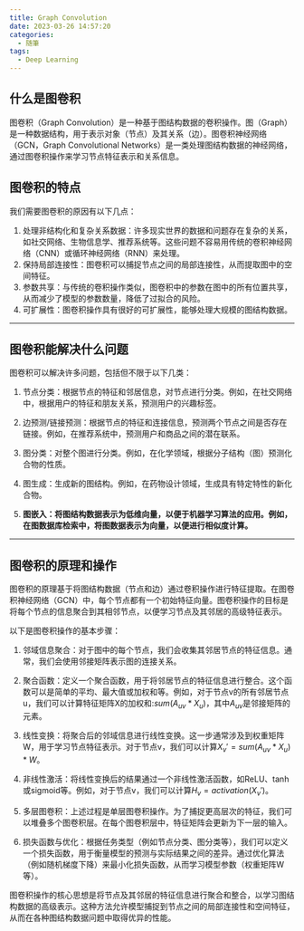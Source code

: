 ```yaml
---
title: Graph Convolution
date: 2023-03-26 14:57:20
categories:
  - 随筆
tags:
  - Deep Learning
---
```

<head>
    <script src="https://cdn.mathjax.org/mathjax/latest/MathJax.js?config=TeX-AMS-MML_HTMLorMML" type="text/javascript"></script>
    <script type="text/x-mathjax-config">
        MathJax.Hub.Config({
            tex2jax: {
            skipTags: ['script', 'noscript', 'style', 'textarea', 'pre'],
            inlineMath: [['$','$']]
            }
        });
    </script>
</head>

## 什么是图卷积

图卷积（Graph Convolution）是一种基于图结构数据的卷积操作。图（Graph）是一种数据结构，用于表示对象（节点）及其关系（边）。图卷积神经网络（GCN，Graph Convolutional Networks）是一类处理图结构数据的神经网络，通过图卷积操作来学习节点特征表示和关系信息。
<!-- more --> 
## 图卷积的特点
我们需要图卷积的原因有以下几点：

1. 处理非结构化和复杂关系数据：许多现实世界的数据和问题存在复杂的关系，如社交网络、生物信息学、推荐系统等。这些问题不容易用传统的卷积神经网络（CNN）或循环神经网络（RNN）来处理。
2. 保持局部连接性：图卷积可以捕捉节点之间的局部连接性，从而提取图中的空间特征。
3. 参数共享：与传统的卷积操作类似，图卷积中的参数在图中的所有位置共享，从而减少了模型的参数数量，降低了过拟合的风险。
4. 可扩展性：图卷积操作具有很好的可扩展性，能够处理大规模的图结构数据。
   
---
## 图卷积能解决什么问题
图卷积可以解决许多问题，包括但不限于以下几类：

1. 节点分类：根据节点的特征和邻居信息，对节点进行分类。例如，在社交网络中，根据用户的特征和朋友关系，预测用户的兴趣标签。

2. 边预测/链接预测：根据节点的特征和连接信息，预测两个节点之间是否存在链接。例如，在推荐系统中，预测用户和商品之间的潜在联系。

3. 图分类：对整个图进行分类。例如，在化学领域，根据分子结构（图）预测化合物的性质。

4. 图生成：生成新的图结构。例如，在药物设计领域，生成具有特定特性的新化合物。

5. **图嵌入：将图结构数据表示为低维向量，以便于机器学习算法的应用。例如，在图数据库检索中，将图数据表示为向量，以便进行相似度计算。**

---
## 图卷积的原理和操作
图卷积的原理基于将图结构数据（节点和边）通过卷积操作进行特征提取。在图卷积神经网络（GCN）中，每个节点都有一个初始特征向量。图卷积操作的目标是将每个节点的信息聚合到其相邻节点，以便学习节点及其邻居的高级特征表示。

以下是图卷积操作的基本步骤：

1. 邻域信息聚合：对于图中的每个节点，我们会收集其邻居节点的特征信息。通常，我们会使用邻接矩阵表示图的连接关系。

2. 聚合函数：定义一个聚合函数，用于将邻居节点的特征信息进行整合。这个函数可以是简单的平均、最大值或加权和等。例如，对于节点v的所有邻居节点u，我们可以计算特征矩阵X的加权和:$sum(A_{uv} * X_u)$，其中$A_{uv}$是邻接矩阵的元素。

3. 线性变换：将聚合后的邻域信息进行线性变换。这一步通常涉及到权重矩阵W，用于学习节点特征表示。对于节点v，我们可以计算$X_v' = sum({A}_{uv} * X_u) * W$。

4. 非线性激活：将线性变换后的结果通过一个非线性激活函数，如ReLU、tanh或sigmoid等。例如，对于节点v，我们可以计算$H_v = activation(X_v')$。

5. 多层图卷积：上述过程是单层图卷积操作。为了捕捉更高层次的特征，我们可以堆叠多个图卷积层。在每个图卷积层中，特征矩阵会更新为下一层的输入。

6. 损失函数与优化：根据任务类型（例如节点分类、图分类等），我们可以定义一个损失函数，用于衡量模型的预测与实际结果之间的差异。通过优化算法（例如随机梯度下降）来最小化损失函数，从而学习模型参数（权重矩阵W等）。

图卷积操作的核心思想是将节点及其邻居的特征信息进行聚合和整合，以学习图结构数据的高级表示。这种方法允许模型捕捉到节点之间的局部连接性和空间特征，从而在各种图结构数据问题中取得优异的性能。